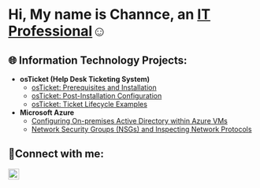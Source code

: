 <h1>Hi, My name is Channce, an <a href="https://linkedin.com/in/channce">IT Professional</a>☺</h1>

<h2>🌐 Information Technology Projects:</h2>

- <b>osTicket (Help Desk Ticketing System)</b>
  - [osTicket: Prerequisites and Installation](https://github.com/ChannceD/osticket-prereqs)
  - [osTicket: Post-Installation Configuration](https://github.com/ChannceD/post-install-config)
  - [osTicket: Ticket Lifecycle Examples](https://github.com/ChannceD/ticket-lifecycle)
- <b>Microsoft Azure</b>
  - [Configuring On-premises Active Directory within Azure VMs](https://github.com/jChannceD/configure-ad)
  - [Network Security Groups (NSGs) and Inspecting Network Protocols](https://github.com/ChannceD/azure-network-protocols)

<h2>🤝Connect with me:</h2>

[<img align="left" alt="channce | LinkedIn" width="22px" src="https://cdn.jsdelivr.net/npm/simple-icons@v3/icons/linkedin.svg" />][linkedin]

[linkedin]: https://linkedin.com/in/channce
